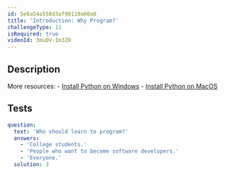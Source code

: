 ```yaml
---
id: 5e6a54a558d3af90110a60a0
title: 'Introduction: Why Program?'
challengeType: 11
isRequired: true
videoId: 3muQV-Im3Z0
---
```


## Description
<section id='description'>
More resources:
- <a href="https://youtu.be/F7mtLrYzZP8" target='_blank'>Install Python on Windows</a>
- <a href="https://youtu.be/wfLnZP-4sZw" target='_blank'>Install Python on MacOS</a>
</section>

## Tests
<section id='tests'>

```yml
question:
  text: 'Who should learn to program?'
  answers:
    - 'College students.'
    - 'People who want to become software developers.'
    - 'Everyone.'
  solution: 3
  
```

</section>
